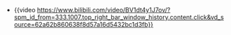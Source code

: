 - {{video https://www.bilibili.com/video/BV1dt4y1J7ov/?spm_id_from=333.1007.top_right_bar_window_history.content.click&vd_source=62a62b860638f8d57a16d5432bc1d3fb}}